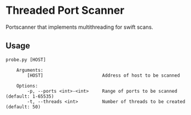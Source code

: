 # Threaded Port Scanner
Portscanner that implements multithreading for swift scans.

## Usage
```
probe.py [HOST]

    Arguments:
        [HOST]                      Address of host to be scanned
    
    Options:
        -p, --ports <int>-<int>     Range of ports to be scanned (default: 1-65535)
        -t, --threads <int>         Number of threads to be created (default: 50)
```
